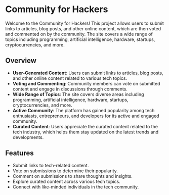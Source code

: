 # Community for Hackers

Welcome to the Community for Hackers! This project allows users to submit links to articles, blog posts, and other online content, which are then voted and commented on by the community. The site covers a wide range of topics including programming, artificial intelligence, hardware, startups, cryptocurrencies, and more.

## Overview

- **User-Generated Content**: Users can submit links to articles, blog posts, and other online content related to various tech topics.
- **Voting and Commenting**: Community members can vote on submitted content and engage in discussions through comments.
- **Wide Range of Topics**: The site covers diverse areas including programming, artificial intelligence, hardware, startups, cryptocurrencies, and more.
- **Active Community**: The platform has gained popularity among tech enthusiasts, entrepreneurs, and developers for its active and engaged community.
- **Curated Content**: Users appreciate the curated content related to the tech industry, which helps them stay updated on the latest trends and developments.

## Features

- Submit links to tech-related content.
- Vote on submissions to determine their popularity.
- Comment on submissions to share thoughts and insights.
- Explore curated content across various tech topics.
- Connect with like-minded individuals in the tech community.

